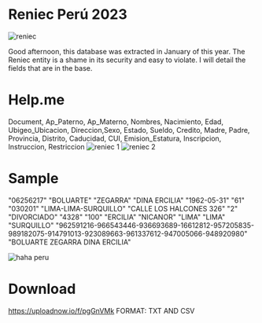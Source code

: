 # Reniec Perú 2023
![reniec](https://github.com/user-attachments/assets/d8747767-9ce8-4f0d-bf39-73096ac88574)

Good afternoon, this database was extracted in January of this year. The Reniec entity is a shame in its security and easy to violate. I will detail the fields that are in the base.

# Help.me
Document, Ap_Paterno, Ap_Materno, Nombres, Nacimiento, Edad, Ubigeo_Ubicacion, Direccion,Sexo, Estado, Sueldo, Credito, Madre, Padre, Provincia, Distrito, Caducidad, CUI, Emision_Estatura, Inscripcion, Instruccion, Restriccion 
![reniec 1](https://github.com/user-attachments/assets/5c766045-abec-40fc-915e-bf22a7dc69fb)
![reniec 2](https://github.com/user-attachments/assets/a01d4fbb-bc2c-456d-832c-af029ba27428)

# Sample
"06256217" "BOLUARTE" "ZEGARRA" "DINA ERCILIA" "1962-05-31" "61" "030201" "LIMA-LIMA-SURQUILLO" "CALLE LOS HALCONES 326" "2" "DIVORCIADO" "4328" "100" "ERCILIA" "NICANOR" "LIMA" "LIMA" "SURQUILLO" "962591216-966543446-936693689-16612812-957205835-989182075-914791013-923089663-961337612-947005066-948920980" "BOLUARTE ZEGARRA DINA ERCILIA" 

![haha peru](https://github.com/user-attachments/assets/eb6d3233-853d-4876-bb53-9c6b5b0d5cfe)

# Download
https://uploadnow.io/f/pgGnVMk
FORMAT: TXT AND CSV

